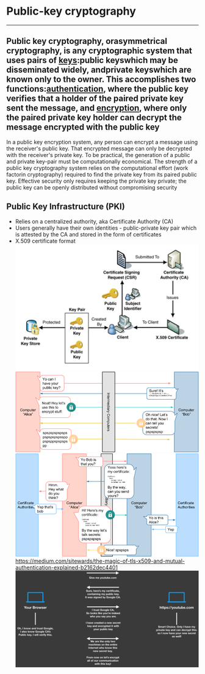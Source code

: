 # Public-key cryptography

---

## Public key cryptography, orasymmetrical cryptography, is any cryptographic system that uses pairs of [keys](https://en.wikipedia.org/wiki/Cryptographic_key):public keyswhich may be disseminated widely, andprivate keyswhich are known only to the owner. This accomplishes two functions:[authentication](https://en.wikipedia.org/wiki/Authentication_protocol), where the public key verifies that a holder of the paired private key sent the message, and [encryption](https://en.wikipedia.org/wiki/Encryption), where only the paired private key holder can decrypt the message encrypted with the public key

In a public key encryption system, any person can encrypt a message using the receiver's public key. That encrypted message can only be decrypted with the receiver's private key. To be practical, the generation of a public and private key-pair must be computationally economical. The strength of a public key cryptography system relies on the computational effort (work factorin cryptography) required to find the private key from its paired public key. Effective security only requires keeping the private key private; the public key can be openly distributed without compromising security

## Public Key Infrastructure (PKI)

- Relies on a centralized authority, aka Certificate Authority (CA)
- Users generally have their own identities - public-private key pair which is attested by the CA and stored in the form of certificates
- X.509 certificate format
![image](media/Cryptography-Intro_Public-key-cryptography-image1.png)
![image](media/Cryptography-Intro_Public-key-cryptography-image2.png)
![image](media/Cryptography-Intro_Public-key-cryptography-image3.png)
<https://medium.com/sitewards/the-magic-of-tls-x509-and-mutual-authentication-explained-b2162dec4401>
![image](media/Cryptography-Intro_Public-key-cryptography-image4.png)
